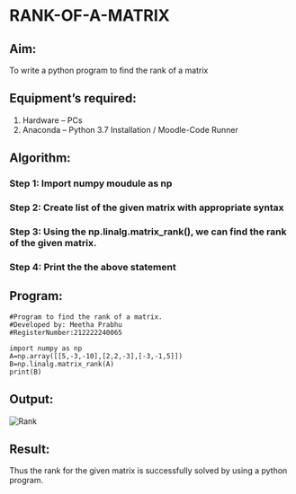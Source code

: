 # RANK-OF-A-MATRIX
## Aim:
To write a python program to find the rank of a matrix
## Equipment’s required:
1. 	Hardware – PCs
2. 	Anaconda – Python 3.7 Installation / Moodle-Code Runner
## Algorithm:
### Step 1: Import numpy moudule as np
### Step 2: Create list of the given matrix with appropriate syntax
### Step 3: Using the np.linalg.matrix_rank(), we can find the rank of the given matrix.
### Step 4: Print the the above statement
## Program:
```
#Program to find the rank of a matrix.
#Developed by: Meetha Prabhu
#RegisterNumber:212222240065

import numpy as np
A=np.array([[5,-3,-10],[2,2,-3],[-3,-1,5]])
B=np.linalg.matrix_rank(A)
print(B)
```
## Output:
![Rank](https://user-images.githubusercontent.com/119401038/225928411-523cca3c-1d07-4ce7-975c-5de16cbc708c.png)

## Result:
Thus the rank for the given matrix is successfully solved by  using a python program.

